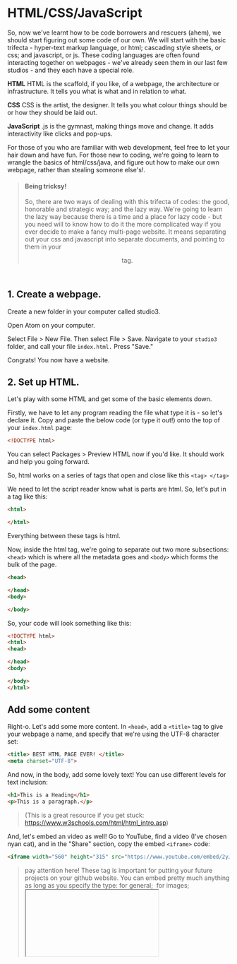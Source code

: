 # HTML/CSS/JavaScript

So, now we've learnt how to be code borrowers and rescuers (ahem), we should start figuring out some code of our own. We will start with the basic trifecta - hyper-text markup language, or html; cascading style sheets, or css; and javascript, or js. These coding languages are often found interacting together on webpages - we've already seen them in our last few studios - and they each have a special role.

**HTML**
HTML is the scaffold, if you like, of a webpage, the architecture or infrastructure. It tells you what is what and in relation to what.

**CSS**
CSS is the artist, the designer. It tells you what colour things should be or how they should be laid out.

**JavaScript**
.js is the gymnast, making things move and change. It adds interactivity like clicks and pop-ups.

For those of you who are familiar with web development, feel free to let your hair down and have fun. For those new to coding, we're going to learn to wrangle the basics of html/css/java, and figure out how to make our own webpage, rather than stealing someone else's!.

> #### Being tricksy!
>
>So, there are two ways of dealing with this trifecta of codes: the good, honorable and strategic way; and the lazy way. We're going to learn the lazy way because there is a time and a place for lazy code - but you need will to know how to do it the more complicated way if you ever decide to make a fancy multi-page website. It means separating out your css and javascript into separate documents, and pointing to them in your <header> tag.

## 1. Create a webpage.

Create a new folder in your computer called studio3.

Open Atom on your computer.

Select File > New File. Then select File > Save. Navigate to your `studio3` folder, and call your file `index.html.` Press "Save."

Congrats! You now have a website.

## 2. Set up HTML.

Let's play with some HTML and get some of the basic elements down.

Firstly, we have to let any program reading the file what type it is - so let's declare it. Copy and paste the below code (or type it out!) onto the top of your `index.html` page:

``` HTML
<!DOCTYPE html>
```
 You can select Packages > Preview HTML now if you'd like. It should work and help you going forward.

 So, html works on a series of tags that open and close like this `<tag> </tag>`

We need to let the script reader know what is parts are html. So, let's put in a tag like this:
``` html
<html>

</html>
```
 Everything between these tags is html.

Now, inside the html tag, we're going to separate out two more subsections: `<head>` which is where all the metadata goes and `<body>` which forms the bulk of the page.

``` HTML
<head>

</head>
<body>

</body>
```
So, your code will look something like this:
``` html
<!DOCTYPE html>
<html>
<head>

</head>
<body>

</body>
</html>
```
## Add some content

Right-o. Let's add some more content. In `<head>`, add a `<title>` tag to give your webpage a name, and specify that we're using the UTF-8 character set:
``` HTML
<title> BEST HTML PAGE EVER! </title>
<meta charset="UTF-8">
```
And now, in the body, add some lovely text! You can use different levels for text inclusion:
``` html
<h1>This is a Heading</h1>
<p>This is a paragraph.</p>
```  
> (This is a great resource if you get stuck: https://www.w3schools.com/html/html_intro.asp)

And, let's embed an video as well! Go to YouTube, find a video (I've chosen nyan cat), and in the "Share" section, copy the embed `<iframe>` code:
``` html
<iframe width="560" height="315" src="https://www.youtube.com/embed/2yJgwwDcgV8" frameborder="0" allow="accelerometer; autoplay; clipboard-write; encrypted-media; gyroscope; picture-in-picture" allowfullscreen></iframe>
```
> pay attention here! These tag is important for putting your future projects on your github website. You can embed pretty much anything as long as you specify the type: <embed> for general; <img> for images; <iframe> for html - see more here: https://www.w3schools.com/tags/tag_embed.asp


Your code will look something like this now:

```html
<!DOCTYPE html>
<html>
<head>
  <title> BEST HTML PAGE EVER! </title>
  <meta charset="UTF-8">
</head>
<body>
  <h1>This is a Heading</h1>
  <p>This is a paragraph.</p>
  <iframe width="560" height="315" src="https://www.youtube.com/embed/2yJgwwDcgV8" frameborder="0" allow="accelerometer; autoplay; clipboard-write; encrypted-media; gyroscope; picture-in-picture" allowfullscreen></iframe>
</body>
</html>
```
 ## Set up your css

 Now, we need to create a CSS within the html document. In the `<head>` tag, create a `<style></style>` tag. This is where we will put our CSS. Now, in the `<style>` tag copy and paste the following code:
 ``` css
body {background-color: powderblue}
h1 {color: red; text-align: center;}
p {font-family: verdana; font-size: 20px; text-align: right;}
```
Drag your index.html folder into a browser window and see what happens!

> the html <tags> need to match the css to work! More info here: https://www.w3schools.com/css/default.asp

## JavaScript it up!

Okay, so as a very quick JavaScript tutorial, we're going to make what's called a **function** which changes the css of your text, and then trigger it using an **event**

All the things that you can do in JavaScript have names - like functions, objects, strings, events, variables - and it's useful to learn these vocabularies if you're interested in going deeper into JS programming.

Doing internal js in a html document is pretty easy - you just need to let the program reading it know what parts are in javascript using the `<script>` tag.

### 1. Create the thing that you want to be affected by the script and give it a name.
In the `<body>`, write the following code:

```` html
<p id="change"> Watch me change! </p>
````

 This is a simple way of giving a name (or "id") to a specific section.

### 2. Write a function to explain how something the thing should be changed

 Now, we need to make a `<script>` section:
 ```` html
<script>
</script>
````
Let's write a (java) script to create the change. I'll put `//comments` in the script so you know what's happening.

 ``` JavaScript
function changeCSS (){
  document.getElementById("change").style.color = "red"; //document find "change" and make it red
}
```

Try on your own to add another style change to the "changeCSS" function! And then, paste it in the `<script>` section.

### 4. Create an event to trigger your function!

So, now we're going to make a button click "event" that triggers our function `changeCSS` above.

In the `<body>` but after the close `</script>` tag, write the following button with an "onclick" event:
```
<button type="button" onclick="changeCSS()">Click here!</button>
```
So, your total code will look something like this:
``` html
<!DOCTYPE html>
<html>
<head>
  <title> BEST HTML PAGE EVER! </title>
  <meta charset="UTF-8">
  <style>
    body {background-color: powderblue}
    h1 {color: red; text-align: center;}
    p {font-family: verdana; font-size: 20px; text-align: right;}
  </style>
</head>
<body>
  <h1>This is a Heading</h1>
  <p>This is a paragraph.</p>
  <iframe width="560" height="315" src="https://www.youtube.com/embed/2yJgwwDcgV8" frameborder="0" allow="accelerometer; autoplay; clipboard-write; encrypted-media; gyroscope; picture-in-picture" allowfullscreen></iframe>
  <p id="change"> Watch me change! </p>
  <script>
  function changeCSS() {
    document.getElementById("change").style.color = "red";
  }
  </script>
  <button type="button" onclick="changeCSS()">Click here!</button>
</body>
</html>
```
Click **save** and drag your index.html file into your browser, and see if it works!

> at this point, go to https://www.w3schools.com/ and start having some fun! Play around and make stuff. If it's not working, check out the tips for debugging in the .studios github folder.

## Upload!

Finally, in order to make your map work for everyone, you need to put your files on a server.

To do this, we're going to upload your key files to Github using the github.io repository you made in Studio 1.

Go to https://github.com/ and login.

On the left, select your github.io repository (mine is cwilmott/website) (this is because I have to have a separate one for the studios)

This will bring up the folder for your repository.

Select "Add File" and then "Create New File". Call it `index.html`

Navigate to your html file in Atom and copy and paste the code into the github code editor.

Then press "Commit Changes"

Now, if you go to another browser - or the same browser - and type in the name of your github.io repository ending in studio3.html (it's the bit in bold in the folder section, so, mine is https://cwilmott.github.io/website/) then you should see your nifty webpage live and online! 

*Don't forget to post the link to the #studios Slack channel!*

You can now use this as a base page for navigating to your various studios, building a portfolio or anything you want!
